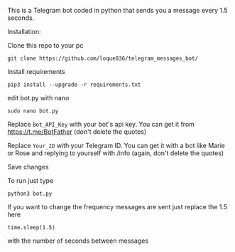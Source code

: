 This is a Telegram bot coded in python that sends you a message every 1.5 seconds.


Installation:

Clone this repo to your pc
```
git clone https://github.com/loque036/telegram_messages_bot/
```
Install requirements
```
pip3 install --upgrade -r requirements.txt
```
edit bot.py with nano
```
sudo nano bot.py
```
Replace ```Bot_API_Key``` with your bot's api key. You can get it from https://t.me/BotFather (don't delete the quotes)

Replace ```Your_ID``` with your Telegram ID. You can get it with a bot like Marie or Rose and replying to yourself with /info (again, don't delete the quotes)

Save changes

To run just type 
```
python3 bot.py
```

If you want to change the frequency messages are sent just replace the 1.5 here
```
time.sleep(1.5)
```
with the number of seconds between messages
